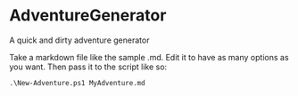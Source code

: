 # AdventureGenerator
A quick and dirty adventure generator

Take a markdown file like the sample .md. Edit it to have as many options as you want. Then pass it to the script like so:
```
.\New-Adventure.ps1 MyAdventure.md
```
